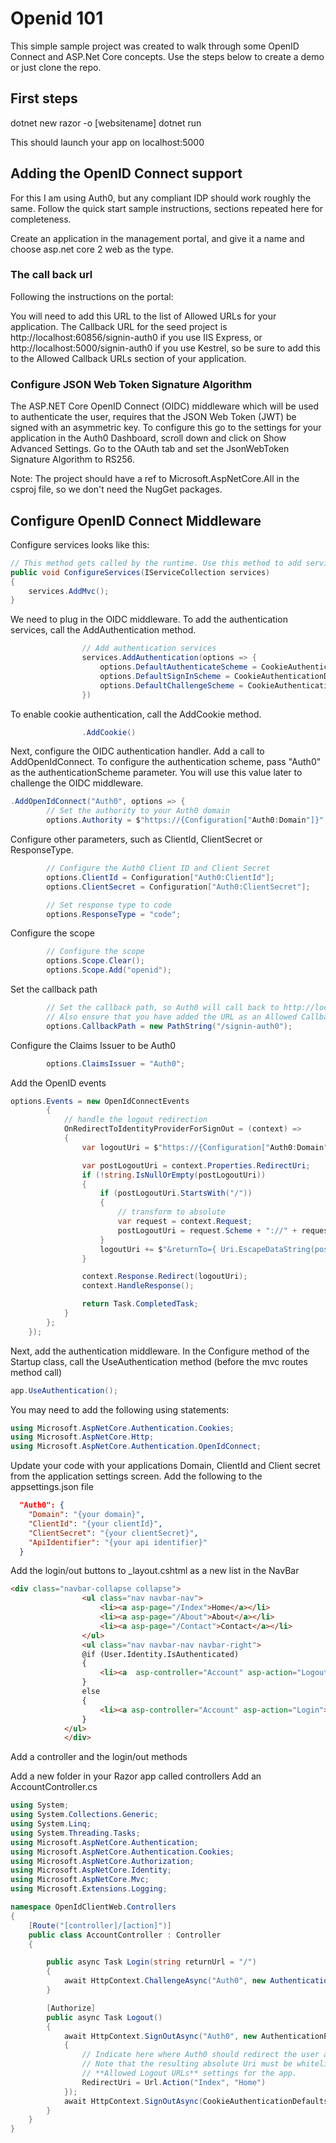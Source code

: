 # Openid 101
This simple sample project was created to walk through some OpenID Connect and ASP.Net Core concepts. Use the steps below to create a demo or just clone the repo.

## First steps
dotnet new razor -o [websitename]
dotnet run

This should launch your app on localhost:5000

## Adding the OpenID Connect support
For this I am using Auth0, but any compliant IDP should work roughly the same. Follow the quick start sample instructions, sections repeated here for completeness.

Create an application in the management portal, and give it a name and choose asp.net core 2 web as the type.

### The call back url
Following the instructions on the portal:

You will need to add this URL to the list of Allowed URLs for your application. The Callback URL for the seed project is http://localhost:60856/signin-auth0 if you use IIS Express, or http://localhost:5000/signin-auth0 if you use Kestrel, so be sure to add this to the Allowed Callback URLs section of your application.

### Configure JSON Web Token Signature Algorithm
The ASP.NET Core OpenID Connect (OIDC) middleware which will be used to authenticate the user, requires that the JSON Web Token (JWT) be signed with an asymmetric key. To configure this go to the settings for your application in the Auth0 Dashboard, scroll down and click on Show Advanced Settings. Go to the OAuth tab and set the JsonWebToken Signature Algorithm to RS256.

Note: The project should have a ref to Microsoft.AspNetCore.All in the csproj file, so we don't need the NugGet packages.

## Configure OpenID Connect Middleware
Configure services looks like this:
```cs
// This method gets called by the runtime. Use this method to add services to the container.
public void ConfigureServices(IServiceCollection services)
{
    services.AddMvc();
}
```
We need to plug in the OIDC middleware. To add the authentication services, call the AddAuthentication method. 
```cs
                // Add authentication services
                services.AddAuthentication(options => {
                    options.DefaultAuthenticateScheme = CookieAuthenticationDefaults.AuthenticationScheme;
                    options.DefaultSignInScheme = CookieAuthenticationDefaults.AuthenticationScheme;
                    options.DefaultChallengeScheme = CookieAuthenticationDefaults.AuthenticationScheme;
                })
```
To enable cookie authentication, call the AddCookie method.
```cs
                .AddCookie()
```
Next, configure the OIDC authentication handler. Add a call to AddOpenIdConnect. To configure the authentication scheme, pass "Auth0" as the authenticationScheme parameter. You will use this value later to challenge the OIDC middleware.
```cs
.AddOpenIdConnect("Auth0", options => {
        // Set the authority to your Auth0 domain
        options.Authority = $"https://{Configuration["Auth0:Domain"]}";
```
Configure other parameters, such as ClientId, ClientSecret or ResponseType.
```cs
        // Configure the Auth0 Client ID and Client Secret
        options.ClientId = Configuration["Auth0:ClientId"];
        options.ClientSecret = Configuration["Auth0:ClientSecret"];

        // Set response type to code
        options.ResponseType = "code";
```
Configure the scope
```cs
        // Configure the scope
        options.Scope.Clear();
        options.Scope.Add("openid");
```
Set the callback path
```cs
        // Set the callback path, so Auth0 will call back to http://localhost:5000/signin-auth0 
        // Also ensure that you have added the URL as an Allowed Callback URL in your Auth0 dashboard 
        options.CallbackPath = new PathString("/signin-auth0");
```
Configure the Claims Issuer to be Auth0
```cs
        options.ClaimsIssuer = "Auth0";
```
Add the OpenID events
```cs
options.Events = new OpenIdConnectEvents
        {
            // handle the logout redirection 
            OnRedirectToIdentityProviderForSignOut = (context) =>
            {
                var logoutUri = $"https://{Configuration["Auth0:Domain"]}/v2/logout?client_id={Configuration["Auth0:ClientId"]}";

                var postLogoutUri = context.Properties.RedirectUri;
                if (!string.IsNullOrEmpty(postLogoutUri))
                {
                    if (postLogoutUri.StartsWith("/"))
                    {
                        // transform to absolute
                        var request = context.Request;
                        postLogoutUri = request.Scheme + "://" + request.Host + request.PathBase + postLogoutUri;
                    }
                    logoutUri += $"&returnTo={ Uri.EscapeDataString(postLogoutUri)}";
                }

                context.Response.Redirect(logoutUri);
                context.HandleResponse();

                return Task.CompletedTask;
            }
        };   
    });
```
Next, add the authentication middleware. In the Configure method of the Startup class, call the UseAuthentication method (before the mvc routes method call)

```cs
app.UseAuthentication();
```
You may need to add the following using statements:
```cs
using Microsoft.AspNetCore.Authentication.Cookies;
using Microsoft.AspNetCore.Http;
using Microsoft.AspNetCore.Authentication.OpenIdConnect;
```
Update your code with your applications Domain, ClientId and Client secret from the application settings screen. Add the following to the appsettings.json file
```json
  "Auth0": {
    "Domain": "{your domain}",
    "ClientId": "{your clientId}",
    "ClientSecret": "{your clientSecret}",
    "ApiIdentifier": "{your api identifier}"
  }
```
Add the login/out buttons to _layout.cshtml as a new list in the NavBar
```html
<div class="navbar-collapse collapse">
                <ul class="nav navbar-nav">
                    <li><a asp-page="/Index">Home</a></li>
                    <li><a asp-page="/About">About</a></li>
                    <li><a asp-page="/Contact">Contact</a></li>
                </ul>
                <ul class="nav navbar-nav navbar-right">
                @if (User.Identity.IsAuthenticated)
                {
                    <li><a  asp-controller="Account" asp-action="Logout">Logout</a></li>
                }
                else
                {
                    <li><a asp-controller="Account" asp-action="Login">Login</a></li>
                }
            </ul>
            </div>
```
Add a controller and the login/out methods

Add a new folder in your Razor app called controllers
Add an AccountController.cs
```cs
using System;
using System.Collections.Generic;
using System.Linq;
using System.Threading.Tasks;
using Microsoft.AspNetCore.Authentication;
using Microsoft.AspNetCore.Authentication.Cookies;
using Microsoft.AspNetCore.Authorization;
using Microsoft.AspNetCore.Identity;
using Microsoft.AspNetCore.Mvc;
using Microsoft.Extensions.Logging;

namespace OpenIdClientWeb.Controllers
{
    [Route("[controller]/[action]")]
    public class AccountController : Controller
    {

        public async Task Login(string returnUrl = "/")
        {
            await HttpContext.ChallengeAsync("Auth0", new AuthenticationProperties() { RedirectUri = returnUrl });
        }

        [Authorize]
        public async Task Logout()
        {
            await HttpContext.SignOutAsync("Auth0", new AuthenticationProperties
            {
                // Indicate here where Auth0 should redirect the user after a logout.
                // Note that the resulting absolute Uri must be whitelisted in the 
                // **Allowed Logout URLs** settings for the app.
                RedirectUri = Url.Action("Index", "Home")
            });
            await HttpContext.SignOutAsync(CookieAuthenticationDefaults.AuthenticationScheme);
        }
    }
}
```
